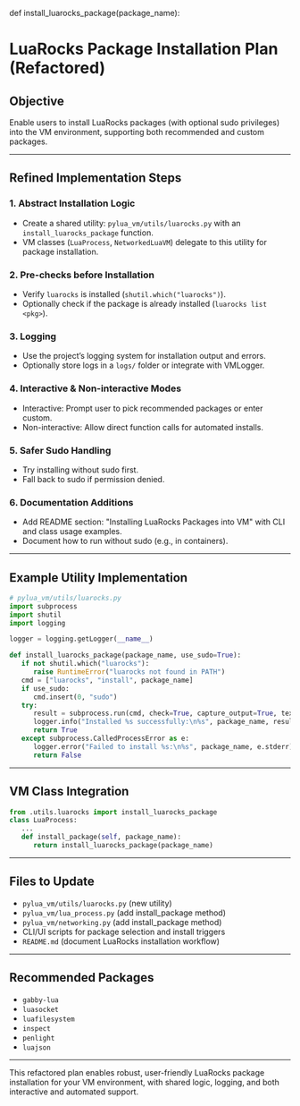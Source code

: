 def install_luarocks_package(package_name):

# LuaRocks Package Installation Plan (Refactored)

## Objective
Enable users to install LuaRocks packages (with optional sudo privileges) into the VM environment, supporting both recommended and custom packages.

---

## Refined Implementation Steps

### 1. Abstract Installation Logic
- Create a shared utility: `pylua_vm/utils/luarocks.py` with an `install_luarocks_package` function.
- VM classes (`LuaProcess`, `NetworkedLuaVM`) delegate to this utility for package installation.

### 2. Pre-checks before Installation
- Verify `luarocks` is installed (`shutil.which("luarocks")`).
- Optionally check if the package is already installed (`luarocks list <pkg>`).

### 3. Logging
- Use the project’s logging system for installation output and errors.
- Optionally store logs in a `logs/` folder or integrate with VMLogger.

### 4. Interactive & Non-interactive Modes
- Interactive: Prompt user to pick recommended packages or enter custom.
- Non-interactive: Allow direct function calls for automated installs.

### 5. Safer Sudo Handling
- Try installing without sudo first.
- Fall back to sudo if permission denied.

### 6. Documentation Additions
- Add README section: "Installing LuaRocks Packages into VM" with CLI and class usage examples.
- Document how to run without sudo (e.g., in containers).

---

## Example Utility Implementation
```python
# pylua_vm/utils/luarocks.py
import subprocess
import shutil
import logging

logger = logging.getLogger(__name__)

def install_luarocks_package(package_name, use_sudo=True):
   if not shutil.which("luarocks"):
      raise RuntimeError("luarocks not found in PATH")
   cmd = ["luarocks", "install", package_name]
   if use_sudo:
      cmd.insert(0, "sudo")
   try:
      result = subprocess.run(cmd, check=True, capture_output=True, text=True)
      logger.info("Installed %s successfully:\n%s", package_name, result.stdout)
      return True
   except subprocess.CalledProcessError as e:
      logger.error("Failed to install %s:\n%s", package_name, e.stderr)
      return False
```

---

## VM Class Integration
```python
from .utils.luarocks import install_luarocks_package
class LuaProcess:
   ...
   def install_package(self, package_name):
      return install_luarocks_package(package_name)
```

---

## Files to Update
- `pylua_vm/utils/luarocks.py` (new utility)
- `pylua_vm/lua_process.py` (add install_package method)
- `pylua_vm/networking.py` (add install_package method)
- CLI/UI scripts for package selection and install triggers
- `README.md` (document LuaRocks installation workflow)

---

## Recommended Packages
- `gabby-lua`
- `luasocket`
- `luafilesystem`
- `inspect`
- `penlight`
- `luajson`

---

This refactored plan enables robust, user-friendly LuaRocks package installation for your VM environment, with shared logic, logging, and both interactive and automated support.
